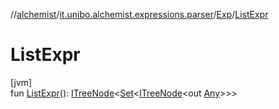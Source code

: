 //[alchemist](../../../index.md)/[it.unibo.alchemist.expressions.parser](../index.md)/[Exp](index.md)/[ListExpr](-list-expr.md)

# ListExpr

[jvm]\
fun [ListExpr](-list-expr.md)(): [ITreeNode](../../it.unibo.alchemist.expressions.interfaces/-i-tree-node/index.md)<[Set](https://docs.oracle.com/javase/8/docs/api/java/util/Set.html)<[ITreeNode](../../it.unibo.alchemist.expressions.interfaces/-i-tree-node/index.md)<out [Any](https://kotlinlang.org/api/latest/jvm/stdlib/kotlin/-any/index.html)>>>
